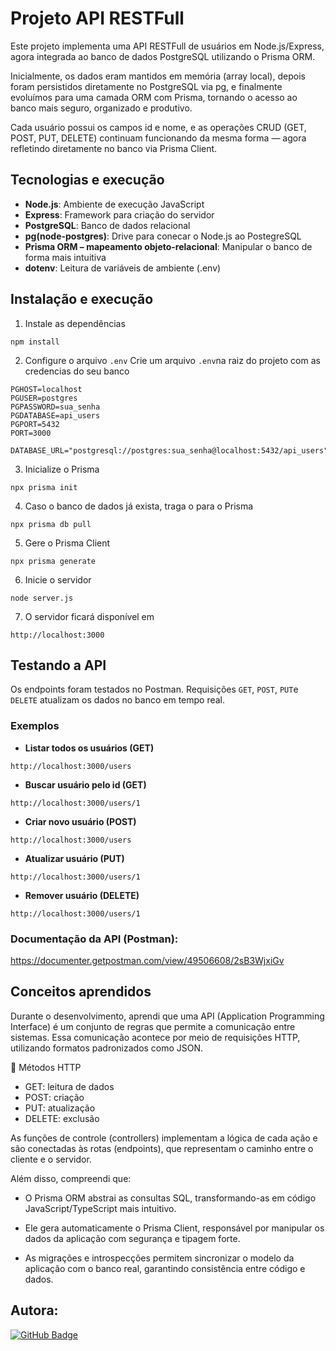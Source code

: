 # Projeto API RESTFull

Este projeto implementa uma API RESTFull de usuários em Node.js/Express, agora integrada ao banco de dados PostgreSQL utilizando o Prisma ORM.

Inicialmente, os dados eram mantidos em memória (array local), depois foram persistidos diretamente no PostgreSQL via pg, e finalmente evoluímos para uma camada ORM com Prisma, tornando o acesso ao banco mais seguro, organizado e produtivo.

Cada usuário possui os campos id e nome, e as operações CRUD (GET, POST, PUT, DELETE) continuam funcionando da mesma forma — agora refletindo diretamente no banco via Prisma Client.

## Tecnologias e execução

- **Node.js**: Ambiente de execução JavaScript
- **Express**: Framework para criação do servidor
- **PostgreSQL**: Banco de dados relacional
- **pg(node-postgres)**: Drive para conecar o Node.js ao PostegreSQL
- **Prisma ORM – mapeamento objeto-relacional**: Manipular o banco de forma mais intuitiva
- **dotenv**: Leitura de variáveis de ambiente (.env)

## Instalação e execução

1. Instale as dependências
```
npm install
```
2. Configure o arquivo `.env`
Crie um arquivo `.env`na raiz do projeto com as credencias do seu banco
```
PGHOST=localhost
PGUSER=postgres
PGPASSWORD=sua_senha
PGDATABASE=api_users
PGPORT=5432
PORT=3000

DATABASE_URL="postgresql://postgres:sua_senha@localhost:5432/api_users"
```

3. Inicialize o Prisma
```
npx prisma init
```
4. Caso o banco de dados já exista, traga o para o Prisma
```
npx prisma db pull
```
5. Gere o Prisma Client
```
npx prisma generate
```
6. Inicie o servidor
```
node server.js
```
7. O servidor ficará disponível em
```
http://localhost:3000
```
## Testando a API
Os endpoints foram testados no Postman.
Requisições `GET`, `POST`, `PUT`e `DELETE` atualizam os dados no banco em tempo real.

### Exemplos
* **Listar todos os usuários (GET)**
```
http://localhost:3000/users
```
* **Buscar usuário pelo id (GET)**
```
http://localhost:3000/users/1
```
* **Criar novo usuário (POST)**
```
http://localhost:3000/users
```
* **Atualizar usuário (PUT)**
```
http://localhost:3000/users/1
```
* **Remover usuário (DELETE)**
```
http://localhost:3000/users/1
```
### Documentação da API (Postman): 
https://documenter.getpostman.com/view/49506608/2sB3WjxiGv

## Conceitos aprendidos

Durante o desenvolvimento, aprendi que uma API (Application Programming Interface) é um conjunto de regras que permite a comunicação entre sistemas.
Essa comunicação acontece por meio de requisições HTTP, utilizando formatos padronizados como JSON.

📡 Métodos HTTP
- GET: leitura de dados
- POST: criação
- PUT: atualização
- DELETE: exclusão

As funções de controle (controllers) implementam a lógica de cada ação e são conectadas às rotas (endpoints), que representam o caminho entre o cliente e o servidor.

Além disso, compreendi que:

- O Prisma ORM abstrai as consultas SQL, transformando-as em código JavaScript/TypeScript mais intuitivo.

- Ele gera automaticamente o Prisma Client, responsável por manipular os dados da aplicação com segurança e tipagem forte.

- As migrações e introspecções permitem sincronizar o modelo da aplicação com o banco real, garantindo consistência entre código e dados.

## Autora:

[![GitHub Badge](https://img.shields.io/badge/-Sara%20Santos-000?style=flat&logo=GitHub&logoColor=white)](https://github.com/sarasantosdev)
